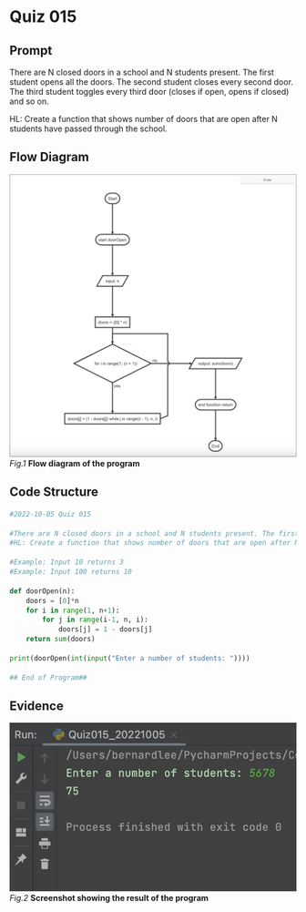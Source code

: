 # Quiz 015

## Prompt
There are N closed doors in a school and N students present. The first student opens all the doors. The second student closes every second door. The third student toggles every third door (closes if open, opens if closed) and so on.

HL: Create a function that shows number of doors that are open after N students have passed through the school.

## Flow Diagram
![](Quiz015_FlowDiagram.jpg)
*Fig.1* **Flow diagram of the program**
## Code Structure 
```.py
#2022-10-05 Quiz 015

#There are N closed doors in a school and N students present. The first student opens all the doors. The second student closes every second door. The third student toggles every third door (closes if open, opens if closed) and so on.
#HL: Create a function that shows number of doors that are open after N students have passed through the school.

#Example: Input 10 returns 3
#Example: Input 100 returns 10

def doorOpen(n):
    doors = [0]*n
    for i in range(1, n+1):
        for j in range(i-1, n, i):
            doors[j] = 1 - doors[j]
    return sum(doors)

print(doorOpen(int(input("Enter a number of students: "))))

## End of Program##
```

## Evidence
![](Quiz015_Evidence.jpg)
*Fig.2* **Screenshot showing the result of the program**
